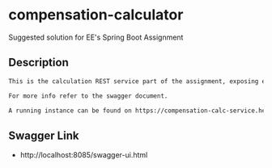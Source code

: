 # compensation-calculator

Suggested solution for EE's Spring Boot Assignment

## Description
```bash
This is the calculation REST service part of the assignment, exposing endpoints for calculating compensation of life, vehicle and property contracts.

For more info refer to the swagger document.

A running instance can be found on https://compensation-calc-service.herokuapp.com/

```

## Swagger Link

* http://localhost:8085/swagger-ui.html
